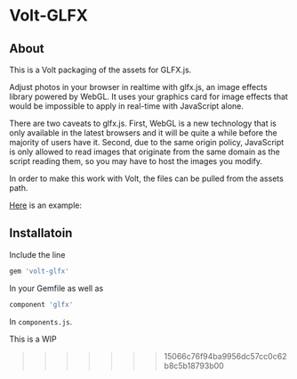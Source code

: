 # Volt-GLFX

## About
This is a Volt packaging of the assets for GLFX.js.

Adjust photos in your browser in realtime with glfx.js, an image effects library powered by WebGL. 
It uses your graphics card for image effects that would be impossible to apply in real-time with 
JavaScript alone.

There are two caveats to glfx.js. First, WebGL is a new technology that is only available in the latest browsers and it will
be quite a while before the majority of users have it. Second, due to the same origin policy, JavaScript is only allowed to 
read images that originate from the same domain as the script reading them, so you may have to host the images you modify.

In order to make this work with Volt, the files can be pulled from the assets path.

[Here](http://evanw.github.io/glfx.js/demo/) is an example:

## Installatoin
Include the line


```RUBY
gem 'volt-glfx'
``` 

In your Gemfile as well as

```RUBY
component 'glfx'
````

In `components.js`. 

This is a WIP
>>>>>>> 15066c76f94ba9956dc57cc0c62b8c5b18793b00
